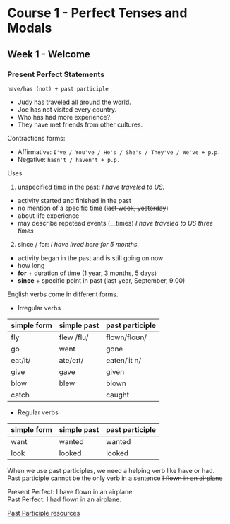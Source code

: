 # Course 1 - Perfect Tenses and Modals

## Week 1 - Welcome

### Present Perfect Statements

`have/has (not) + past participle`

- Judy has traveled all around the world.
- Joe has not visited every country.
- Who has had more experience?.
- They have met friends from other cultures.

Contractions forms:
- Affirmative: `I've / You've / He's / She's / They've / We've + p.p.`
- Negative: `hasn't / haven't + p.p.`

Uses
1. unspecified time in the past: _I have traveled to US._
  - activity started and finished in the past
  - no mention of a specific time (~~last week, yesterday~~)
  - about life experience
  - may describe repetead events (__times) _I have traveled to US three times_
2. since / for: _I have lived here for 5 months._
  - activity began in the past and is still going on now
  - how long
  - **for** + duration of time (1 year, 3 months, 5 days)
  - **since** + specific point in past (last year, September, 9:00)

English verbs come in different forms.

- Irregular verbs

| simple form | simple past | past participle |
|-------------|-------------|-----------------|
| fly         | flew /flu/  | flown/floʊn/    |
| go          | went        | gone            |
| eat/it/     | ate/eɪt/    | eaten/ˈit n/    |
| give        | gave        | given           |
| blow        | blew        | blown           |
| catch       |             | caught          |

- Regular verbs

| simple form | simple past | past participle |
|-------------|-------------|-----------------|
| want        | wanted      | wanted          |
| look        | looked      | looked          |

When we use past participles, we need a helping verb like have or had.  
Past participle cannot be the only verb in a sentence ~~I flown in an airplane~~

Present Perfect: I have flown in an airplane.  
Past Perfect: I had flown in an airplane.  

[Past Participle resources](../resources/c1_w1_pp_participle.pdf)